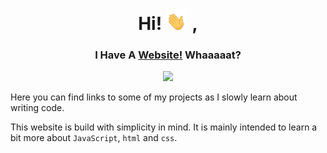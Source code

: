 <div align="center">
   <h1>
      Hi! <img width="35" src="./assets/waving-hand.gif"> ,
   </h1>
   <h3>
      I Have A <a href="https://ant0n.tk">Website!</a> Whaaaaat?
   </h3>
   <a href="https://app.netlify.com/sites/ant0n/deploys">
      <img src="https://api.netlify.com/api/v1/badges/c45d3663-1dde-4e2b-9c61-019b2d575b35/deploy-status">
   </a>
</div>

Here you can find links to some of my projects as I slowly learn about writing code.

This website is build with simplicity in mind. It is mainly intended to learn a bit more about `JavaScript`, `html` and `css`.
